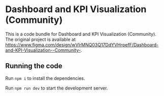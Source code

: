 
  # Dashboard and KPI Visualization (Community)

  This is a code bundle for Dashboard and KPI Visualization (Community). The original project is available at https://www.figma.com/design/wVlrMNQ03Q17DdYVHrpefF/Dashboard-and-KPI-Visualization--Community-.

  ## Running the code

  Run `npm i` to install the dependencies.

  Run `npm run dev` to start the development server.
  